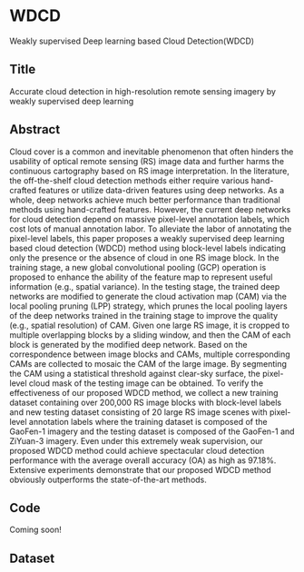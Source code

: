 # WDCD
Weakly supervised Deep learning based Cloud Detection(WDCD)
## Title
Accurate cloud detection in high-resolution remote sensing imagery by weakly supervised deep learning
## Abstract
Cloud cover is a common and inevitable phenomenon that often hinders the usability of optical remote sensing (RS) image data and further harms the continuous cartography based on RS image interpretation. In the literature, the off-the-shelf cloud detection methods either require various hand-crafted features or utilize data-driven features using deep networks. As a whole, deep networks achieve much better performance than traditional methods using hand-crafted features. However, the current deep networks for cloud detection depend on massive pixel-level annotation labels, which cost lots of manual annotation labor. To alleviate the labor of annotating the pixel-level labels, this paper proposes a weakly supervised deep learning based cloud detection (WDCD) method using block-level labels indicating only the presence or the absence of cloud in one RS image block. In the training stage, a new global convolutional pooling (GCP) operation is proposed to enhance the ability of the feature map to represent useful information (e.g., spatial variance). In the testing stage, the trained deep networks are modified to generate the cloud activation map (CAM) via the local pooling pruning (LPP) strategy, which prunes the local pooling layers of the deep networks trained in the training stage to improve the quality (e.g., spatial resolution) of CAM. Given one large RS image, it is cropped to multiple overlapping blocks by a sliding window, and then the CAM of each block is generated by the modified deep network. Based on the correspondence between image blocks and CAMs, multiple corresponding CAMs are collected to mosaic the CAM of the large image. By segmenting the CAM using a statistical threshold against clear-sky surface, the pixel-level cloud mask of the testing image can be obtained. To verify the effectiveness of our proposed WDCD method, we collect a new training dataset containing over 200,000 RS image blocks with block-level labels and new testing dataset consisting of 20 large RS image scenes with pixel-level annotation labels where the training dataset is composed of the GaoFen-1 imagery and the testing dataset is composed of the GaoFen-1 and ZiYuan-3 imagery. Even under this extremely weak supervision, our proposed WDCD method could achieve spectacular cloud detection performance with the average overall accuracy (OA) as high as 97.18%. Extensive experiments demonstrate that our proposed WDCD method obviously outperforms the state-of-the-art methods.
## Code
Coming soon!
## Dataset


